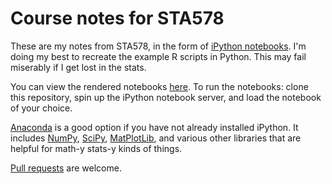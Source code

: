 # Course notes for STA578

These are my notes from STA578, in the form of [iPython notebooks](ipython.org).
I'm doing my best to recreate the example R scripts in Python. This may fail
miserably if I get lost in the stats.

You can view the rendered notebooks
[here](http://nbviewer.ipython.org/github/erickpeirson/statistical-computing/tree/master/).
To run the notebooks: clone this repository, spin up the iPython notebook
server, and load the notebook of your choice.

[Anaconda](https://store.continuum.io/cshop/anaconda/) is a good option if you
have not already installed iPython. It includes [NumPy](http://www.numpy.org/),
[SciPy](http://www.scipy.org/), [MatPlotLib](http://matplotlib.org/), and
various other libraries that are helpful for math-y stats-y kinds of things.

[Pull requests](https://help.github.com/articles/using-pull-requests/) are
welcome.
